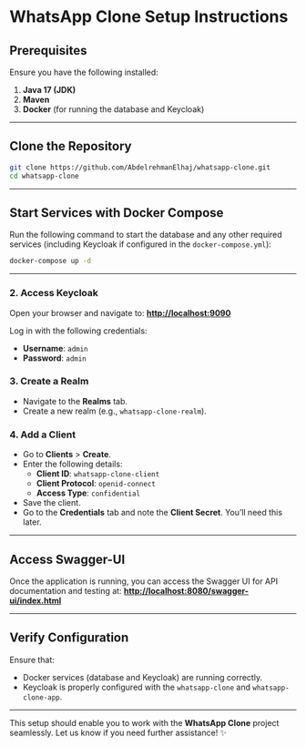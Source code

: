 # WhatsApp Clone Setup Instructions

## Prerequisites
Ensure you have the following installed:

1. **Java 17 (JDK)**
2. **Maven**
3. **Docker** (for running the database and Keycloak)

---

## Clone the Repository
```bash
git clone https://github.com/AbdelrehmanElhaj/whatsapp-clone.git
cd whatsapp-clone
```

---

## Start Services with Docker Compose
Run the following command to start the database and any other required services (including Keycloak if configured in the `docker-compose.yml`):
```bash
docker-compose up -d
```

---


### 2. Access Keycloak
Open your browser and navigate to:
**[http://localhost:9090](http://localhost:9090)**  

Log in with the following credentials:
- **Username**: `admin`
- **Password**: `admin`

### 3. Create a Realm
- Navigate to the **Realms** tab.
- Create a new realm (e.g., `whatsapp-clone-realm`).

### 4. Add a Client
- Go to **Clients** > **Create**.
- Enter the following details:
  - **Client ID**: `whatsapp-clone-client`
  - **Client Protocol**: `openid-connect`
  - **Access Type**: `confidential`
- Save the client.
- Go to the **Credentials** tab and note the **Client Secret**. You’ll need this later.

---

## Access Swagger-UI
Once the application is running, you can access the Swagger UI for API documentation and testing at:
**[http://localhost:8080/swagger-ui/index.html](http://localhost:8080/swagger-ui/index.html)**

---

## Verify Configuration
Ensure that:
- Docker services (database and Keycloak) are running correctly.
- Keycloak is properly configured with the `whatsapp-clone` and `whatsapp-clone-app`.

---

This setup should enable you to work with the **WhatsApp Clone** project seamlessly. Let us know if you need further assistance! ✨
